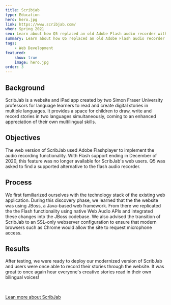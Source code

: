 ```yaml
---
title: Scribjab
type: Education
hero: hero.jpg
link: https://www.scribjab.com/
when: Spring 2021
seo: Learn about how Q5 replaced an old Adobe Flash audio recorder with a one that uses native and modern web standards
summary: Learn about how Q5 replaced an old Adobe Flash audio recorder with a one that uses native and modern web standards
tags:
    - Web Development
featured:
    show: true
    image: hero.jpg
order: 3
---
```

## Background
ScribJab is a website and iPad app created by two Simon Fraser University professors for language learners to read and create digital stories in multiple languages. It provides a space for children to draw, write and record stories in two languages simultaneously, coming to an enhanced appreciation of their own multilingual skills.

## Objectives
The web version of ScribJab used Adobe Flashplayer to implement the audio recording functionality.  With Flash support ending in December of 2020, this feature was no longer available for ScribJab's web users.  Q5 was asked to find a supported alternative to the flash audio recorder.

## Process
We first familiarized ourselves with the technology stack of the existing web application.  During this discovery phase, we learned that the the website was using JBoss, a Java-based web framework.  From there we replicated the the Flash functionality using native Web Audio APIs and integrated these changes into the JBoss codebase.  We also advised the transition of ScribJab to an SSL-only webserver configuration to ensure that modern browsers such as Chrome would allow the site to request microphone access.

## Results
After testing, we were ready to deploy our modernized version of ScribJab and users were once able to record their stories through the website.  It was great to once again hear everyone's creative stories read in their own bilingual voices!

<br>

[Lean more about ScribJab](https://www.scribjab.com/en/about/about.html)